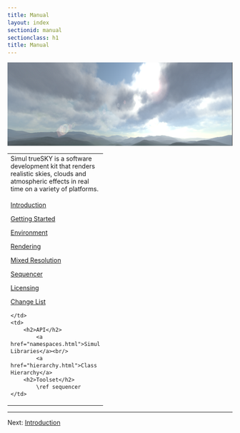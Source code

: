 ```yaml
---
title: Manual
layout: index
sectionid: manual
sectionclass: h1
title: Manual
---
```



<img src="/manual/images/MainPageScreenshot.png" alt="trueSKY"/>

<table class="nice" width="100%">
<tr valign="top">
<td style="width:auto" colspan="2">
Simul trueSKY is a software development kit that renders realistic skies, clouds and atmospheric effects in real time on a variety of platforms.

</td>
</tr>
<tr valign="top" rowspan="2">
	<td style="width:200px">

<a href="http://docs.simul.co/manual/01-Intro">Introduction</a><br/>

<a href="http://docs.simul.co/manual/02-GettingStarted">Getting Started</a><br/>

<a href="http://docs.simul.co/manual/03-Environment">Environment</a><br/>

<a href="http://docs.simul.co/manual/04-Rendering">Rendering</a><br/>

<a href="http://docs.simul.co/manual/05-MixedResolution">Mixed Resolution</a><br/>

<a href="http://docs.simul.co/manual/06-Sequencer">Sequencer</a><br/>

<a href="http://docs.simul.co/manual/07-Licensing">Licensing</a><br/>

<a href="http://docs.simul.co/manual/08-ChangeList">Change List</a><br/>
	
	
	</td>
	<td>
		<h2>API</h2>
			<a href="namespaces.html">Simul Libraries</a><br/>
			<a href="hierarchy.html">Class Hierarchy</a>
		<h2>Toolset</h2>
			\ref sequencer
	</td>
</tr>
</table>

<hr size="1">

Next: <a href="/manual/01-Intro">Introduction</a>